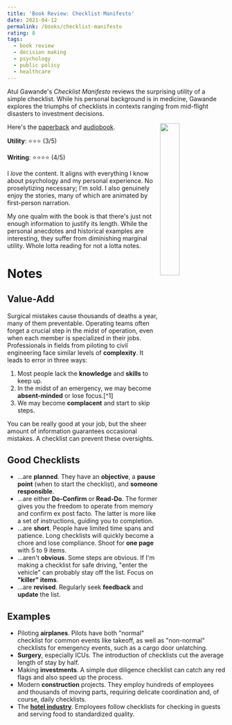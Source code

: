 ```yaml
---
title: 'Book Review: Checklist Manifesto'
date: 2021-04-12
permalink: /books/checklist-manifesto
rating: 8
tags:
  - book review
  - decision making
  - psychology
  - public policy
  - healthcare
---
```



Atul Gawande's *Checklist Manifesto* reviews the surprising utility of a simple checklist. While his personal background is in medicine, Gawande explores the triumphs of checklists in contexts ranging from mid-flight disasters to investment decisions.

<img align="right" width="30%" src="/images/books/checklistmanifesto.jpg">

Here's the [paperback](https://www.amazon.com/Checklist-Manifesto-How-Things-Right/dp/0312430000) and [audiobook](https://www.audible.com/pd/The-Checklist-Manifesto-Audiobook/B0030ZYDD2).

**Utility**: ⭐⭐⭐ (3/5)

**Writing**: ⭐⭐⭐⭐ (4/5)

I *love* the content. It aligns with everything I know about psychology and my personal experience. No proselytizing necessary; I'm sold. I also genuinely enjoy the stories, many of which are animated by first-person narration.

My one qualm with the book is that there's just not enough information to justify its length. While the personal anecdotes and historical examples are interesting, they suffer from diminishing marginal utility. Whole lotta reading for not a lotta notes.

Notes
===

## Value-Add

Surgical mistakes cause thousands of deaths a year, many of them preventable. Operating teams often forget a crucial step in the midst of operation, even when each member is specialized in their jobs. Professionals in fields from piloting to civil engineering face similar levels of **complexity**. It leads to error in three ways:

1. Most people lack the **knowledge** and **skills** to keep up.
2. In the midst of an emergency, we may become **absent-minded** or lose focus.[^1]
3. We may become **complacent** and start to skip steps.

 You can be really good at your job, but the sheer amount of information guarantees occasional mistakes. A checklist can prevent these oversights.

## Good Checklists

- ...are **planned**. They have an **objective**, a **pause point** (when to start the checklist), and **someone responsible**.
- ...are either **Do-Confirm** or **Read-Do**. The former gives you the freedom to operate from memory and confirm ex post facto. The latter is more like a set of instructions, guiding you to completion.
- ...are **short**. People have limited time spans and patience. Long checklists will quickly become a chore and lose compliance. Shoot for **one page** with 5 to 9 items.
- ...aren't **obvious**. Some steps are obvious. If I'm making a checklist for safe driving, "enter the vehicle" can probably stay off the list. Focus on **"killer" items**.
- ...are **revised**. Regularly seek **feedback** and **update** the list.

## Examples

- Piloting **airplanes**. Pilots have both "normal" checklist for common events like takeoff, as well as "non-normal" checklists for emergency events, such as a cargo door unlatching.
- **Surgery**, especially ICUs. The introduction of checklists cut the average length of stay by half.
- Making **investments**. A simple due diligence checklist can catch any red flags and also speed up the process.
- Modern **construction** projects. They employ hundreds of employees and thousands of moving parts, requiring delicate coordination and, of course, daily checklists.
- The [**hotel industry**](https://www.tandfonline.com/doi/abs/10.1080/01608061.2010.499252?journalCode=worg20). Employees follow checklists for checking in guests and serving food to standardized quality.

